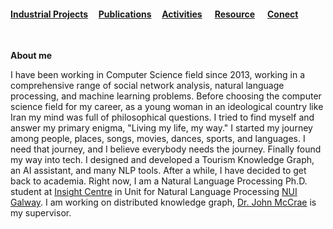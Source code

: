 
#### [Industrial Projects](./Industrial-Projects.html)&nbsp; &nbsp; &nbsp;[Publications](./Publications.html)&nbsp; &nbsp; &nbsp;[Activities](./Activities.html)&nbsp; &nbsp; &nbsp; [Resource](./Resource.html)&nbsp; &nbsp; &nbsp; [Conect](./Conect.html)

&nbsp;
&nbsp;
&nbsp;


 **About me**
 
 I have been working in Computer Science field since 2013, working in a comprehensive range of social network analysis, natural language processing, and machine learning problems. Before choosing the computer science field for my career, as a young woman in an ideological country like Iran my mind was full of philosophical questions. I tried to find myself and answer my primary enigma, "Living my life, my way." I started my journey among people, places, songs, movies, dances, sports, and languages. I need that journey, and I believe everybody needs the journey. Finally found my way into tech. I designed and developed a Tourism Knowledge Graph, an AI assistant, and many NLP tools. After a while, I have decided to get back to academia. Right now, I am a Natural Language Processing Ph.D. student at [Insight Centre](https://www.insight-centre.org/) in Unit for Natural Language Processing [NUI Galway](https://www.nuigalway.ie/). I am working on distributed knowledge graph, [Dr. John McCrae](https://john.mccr.ae/) is my supervisor.

